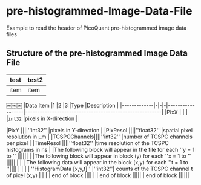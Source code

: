 # pre-histogrammed-Image-Data-File
Example to read the header of PicoQuant pre-histogrammed image data files


## Structure of the pre-histogrammed Image Data File

| test | test2 |
|------|-------|
| item | item  |
￼￼￼
|Data Item    |1 |2 |3 |Type              |Description                                             | 
|-------------|-|-|-|------------------|--------------------------------------------------------| 
|PixX         | | | |```int32```       |pixels in X-direction                                   | 

|PixY         ||||''int32''            |pixels in Y-direction                                   | 
|PixResol     ||||''float32''          |spatial pixel resolution in μm                          | 
|TCSPCChannels||||''int32''            |number of TCSPC channels per pixel                      | 
|TimeResol    ||||''float32''          |time resolution of the TCSPC histograms in ns           | 
|The following block will appear in the file for each ''y = 1 to <PixY>''                  |||||| 
| |The following block will appear in block (y) for each ''x = 1 to <PixX>''                ||||| 
| | | The following data will appear in the block (x,y) for each ''t = 1 to <TCSPCChannels>''|||| 
| | | | ''HistogramData [x,y,t]'' |''int32''| counts of the TCSPC channel t of pixel (x,y)      | 
| | | end of block                                                                           |||| 
| | end of block                                                                            ||||| 
| end of block                                                                             |||||| 

